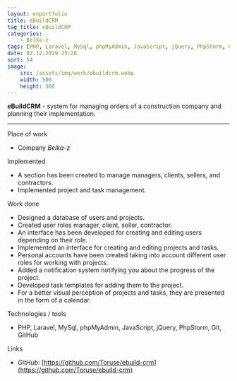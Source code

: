 ```yaml
---
layout: enportfolio
title: eBuildCRM
tag_title: eBuildCRM
categories:
    - Belka-z
tags: [PHP, Laravel, MySql, phpMyAdmin, JavaScript, jQuery, PhpStorm, Git, GitHub]
date: 02.12.2019 23:28
sort: 54
image: 
    src: /assets/img/work/ebuildcrm.webp 
    width: 500
    height: 366
---
```


**eBuildCRM** - system for managing orders of a construction company and planning their implementation.

---

Place of work

* Company _Belka-z_

Implemented

* A section has been created to manage managers, clients, sellers, and contractors.
* Implemented project and task management.

Work done

* Designed a database of users and projects.
* Created user roles manager, client, seller, contractor.
* An interface has been developed for creating and editing users depending on their role.
* Implemented an interface for creating and editing projects and tasks.
* Personal accounts have been created taking into account different user roles for working with projects.
* Added a notification system notifying you about the progress of the project.
* Developed task templates for adding them to the project.
* For a better visual perception of projects and tasks, they are presented in the form of a calendar.

Technologies / tools

* PHP, Laravel, MySql, phpMyAdmin, JavaScript, jQuery, PhpStorm, Git, GitHub

Links

* _GitHub_: [https://github.com/Toruse/ebuild-crm](https://github.com/Toruse/ebuild-crm)

